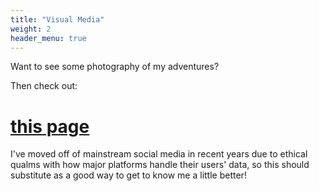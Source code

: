 ```yaml
---
title: "Visual Media"
weight: 2
header_menu: true
---
```


Want to see some photography of my adventures?

Then check out:

# [this page](/photography)

I've moved off of mainstream social media in recent years due to ethical qualms with how major platforms handle their users' data, so this should substitute as a good way to get to know me a little better!
